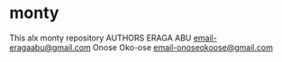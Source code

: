 # monty
This alx monty repository
AUTHORS
ERAGA ABU email-eragaabu@gmail.com
Onose Oko-ose email-onoseokoose@gmail.com


